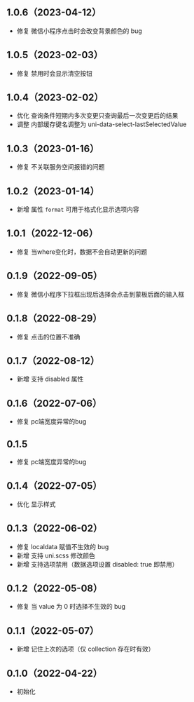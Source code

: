 ## 1.0.6（2023-04-12）
- 修复 微信小程序点击时会改变背景颜色的 bug
## 1.0.5（2023-02-03）
- 修复 禁用时会显示清空按钮
## 1.0.4（2023-02-02）
- 优化 查询条件短期内多次变更只查询最后一次变更后的结果
- 调整 内部缓存键名调整为 uni-data-select-lastSelectedValue
## 1.0.3（2023-01-16）
- 修复 不关联服务空间报错的问题
## 1.0.2（2023-01-14）
- 新增  属性 `format` 可用于格式化显示选项内容
## 1.0.1（2022-12-06）
- 修复  当where变化时，数据不会自动更新的问题
## 0.1.9（2022-09-05）
- 修复 微信小程序下拉框出现后选择会点击到蒙板后面的输入框
## 0.1.8（2022-08-29）
- 修复 点击的位置不准确
## 0.1.7（2022-08-12）
- 新增 支持 disabled 属性
## 0.1.6（2022-07-06）
- 修复 pc端宽度异常的bug
## 0.1.5
- 修复 pc端宽度异常的bug
## 0.1.4（2022-07-05）
- 优化 显示样式
## 0.1.3（2022-06-02）
- 修复 localdata 赋值不生效的 bug
- 新增 支持  uni.scss 修改颜色
- 新增 支持选项禁用（数据选项设置 disabled: true 即禁用）
## 0.1.2（2022-05-08）
- 修复 当 value 为 0 时选择不生效的 bug
## 0.1.1（2022-05-07）
- 新增 记住上次的选项（仅 collection 存在时有效）
## 0.1.0（2022-04-22）
- 初始化
